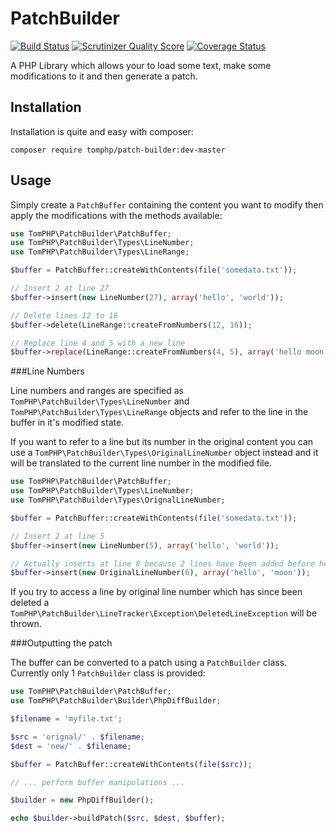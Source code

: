 PatchBuilder
===============

[![Build Status](https://travis-ci.org/tomphp/PatchBuilder.png?branch=master)](https://travis-ci.org/tomphp/PatchBuilder)
[![Scrutinizer Quality Score](https://scrutinizer-ci.com/g/tomphp/PatchBuilder/badges/quality-score.png?s=d33a07395fdfc1a08692e8b01d338824d8d61bbf)](https://scrutinizer-ci.com/g/tomphp/PatchBuilder/)
[![Coverage Status](https://coveralls.io/repos/tomphp/PatchBuilder/badge.png)](https://coveralls.io/r/tomphp/PatchBuilder)

A PHP Library which allows your to load some text, make some modifications to it
and then generate a patch.

Installation
------------

Installation is quite and easy with composer:

`composer require tomphp/patch-builder:dev-master`

Usage
-----

Simply create a `PatchBuffer` containing the content you want to modify then
apply the modifications with the methods available:

```php
use TomPHP\PatchBuilder\PatchBuffer;
use TomPHP\PatchBuilder\Types\LineNumber;
use TomPHP\PatchBuilder\Types\LineRange;

$buffer = PatchBuffer::createWithContents(file('somedata.txt'));

// Insert 2 at line 27
$buffer->insert(new LineNumber(27), array('hello', 'world'));

// Delete lines 12 to 16
$buffer->delete(LineRange::createFromNumbers(12, 16));

// Replace line 4 and 5 with a new line
$buffer->replace(LineRange::createFromNumbers(4, 5), array('hello moon'));
```

###Line Numbers

Line numbers and ranges are specified as `TomPHP\PatchBuilder\Types\LineNumber`
and `TomPHP\PatchBuilder\Types\LineRange` objects and refer to the line in the 
buffer in it's modified state.

If you want to refer to a line but its number in the original content you can use
a `TomPHP\PatchBuilder\Types\OriginalLineNumber` object instead and it will
be translated to the current line number in the modified file.

```php
use TomPHP\PatchBuilder\PatchBuffer;
use TomPHP\PatchBuilder\Types\LineNumber;
use TomPHP\PatchBuilder\Types\OrignalLineNumber;

$buffer = PatchBuffer::createWithContents(file('somedata.txt'));

// Insert 2 at line 5
$buffer->insert(new LineNumber(5), array('hello', 'world'));

// Actually inserts at line 8 because 2 lines have been added before here.
$buffer->insert(new OriginalLineNumber(6), array('hello', 'moon'));
```

If you try to access a line by original line number which has since been deleted
a `TomPHP\PatchBuilder\LineTracker\Exception\DeletedLineException` will be thrown.

###Outputting the patch

The buffer can be converted to a patch using a `PatchBuilder` class. Currently
only 1 `PatchBuilder` class is provided:

```php
use TomPHP\PatchBuilder\PatchBuffer;
use TomPHP\PatchBuilder\Builder\PhpDiffBuilder;

$filename = 'myfile.txt';

$src = 'orignal/' . $filename;
$dest = 'new/' . $filename;

$buffer = PatchBuffer::createWithContents(file($src));

// ... perform buffer manipulations ...

$builder = new PhpDiffBuilder();

echo $builder->buildPatch($src, $dest, $buffer);
```
